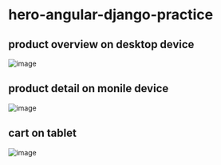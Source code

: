 # hero-angular-django-practice

## product overview on desktop device
![image](https://user-images.githubusercontent.com/73477885/150970901-921ae8e3-b6c9-4295-b2e3-f9f13f514ec5.png)

## product detail on monile device
![image](https://user-images.githubusercontent.com/73477885/150970925-57b0895c-66cd-4348-9a07-1ed637f913f0.png)

## cart on tablet
![image](https://user-images.githubusercontent.com/73477885/150970977-63da0e0d-74a4-41cd-bad1-52586a787f4a.png)

